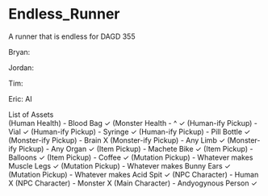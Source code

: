 # Endless_Runner
A runner that is endless for DAGD 355

Bryan:

Jordan:

Tim:

Eric:
AI


List of Assets    
(Human Health) - Blood Bag  ✓
(Monster Health - ^   ✓
(Human-ify Pickup) - Vial   ✓
(Human-ify Pickup) - Syringe   ✓
(Human-ify Pickup) - Pill Bottle   ✓
(Monster-ify Pickup) - Brain   X
(Monster-ify Pickup) - Any Limb  ✓
(Monster-ify Pickup) - Any Organ   ✓
(Item Pickup) - Machete Bike   ✓
(Item Pickup) - Balloons   ✓
(Item Pickup) - Coffee   ✓
(Mutation Pickup) - Whatever makes Muscle Legs  ✓
(Mutation Pickup) - Whatever makes Bunny Ears   ✓
(Mutation Pickup) - Whatever makes Acid Spit   ✓
(NPC Character) - Human  X
(NPC Character) - Monster  X
(Main Character) - Andyogynous Person  ✓
